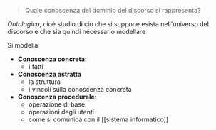 > Quale conoscenza del dominio del discorso si rappresenta?

*Ontologico*, cioè studio di ciò che si suppone esista nell'universo del discorso e che sia quindi necessario modellare

Si modella 
- **Conoscenza concreta**: 
	- i fatti
- **Conoscenza astratta**
	- la struttura
	- i vincoli sulla conoscenza concreta
- **Conoscenza procedurale**: 
	- operazione di base
	- operazioni degli utenti
	- come si comunica con il [[sistema informatico]]